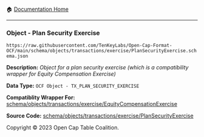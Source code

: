 :house: [Documentation Home](../../../../../README.md)

---

### Object - Plan Security Exercise

`https://raw.githubusercontent.com/TenKeyLabs/Open-Cap-Format-OCF/main/schema/objects/transactions/exercise/PlanSecurityExercise.schema.json`

  **Description:** _Object for a plan security exercise (which is a compatibility wrapper for Equity Compensation Exercise)_

  **Data Type:** `OCF Object - TX_PLAN_SECURITY_EXERCISE`

  **Compatiblity Wrapper For:** [schema/objects/transactions/exercise/EquityCompensationExercise](./EquityCompensationExercise.md)

  **Source Code:** [schema/objects/transactions/exercise/PlanSecurityExercise](../../../../../../schema/objects/transactions/exercise/PlanSecurityExercise.schema.json)

Copyright © 2023 Open Cap Table Coalition.
